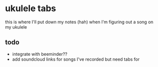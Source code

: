 ukulele tabs
=========

this is where I'll put down my notes (hah) when I'm figuring out a song on my ukulele


todo
----
* integrate with beeminder??
* add soundcloud links for songs I've recorded but need tabs for